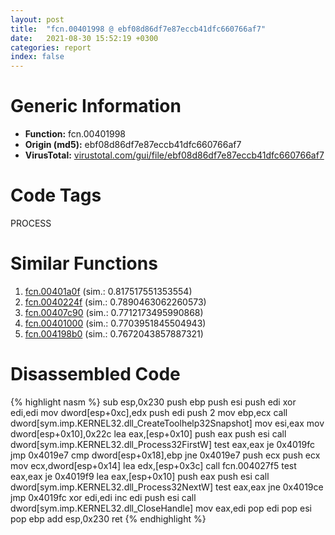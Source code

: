 ```yaml
---
layout: post
title:  "fcn.00401998 @ ebf08d86df7e87eccb41dfc660766af7"
date:   2021-08-30 15:52:19 +0300
categories: report
index: false
---
```


# Generic Information
- **Function:** fcn.00401998
- **Origin (md5):** ebf08d86df7e87eccb41dfc660766af7
- **VirusTotal:** [virustotal.com/gui/file/ebf08d86df7e87eccb41dfc660766af7][virustotal_ref]

# Code Tags
<span class="tag" id="PROCESS">PROCESS</span>


# Similar Functions

1. [fcn.00401a0f][similar_1_ref] (sim.: 0.817517551353554)
2. [fcn.0040224f][similar_2_ref] (sim.: 0.7890463062260573)
3. [fcn.00407c90][similar_3_ref] (sim.: 0.7712173495990868)
4. [fcn.00401000][similar_4_ref] (sim.: 0.7703951845504943)
5. [fcn.004198b0][similar_5_ref] (sim.: 0.7672043857887321)


# Disassembled Code

{% highlight nasm %}
sub esp,0x230
push ebp
push esi
push edi
xor edi,edi
mov dword[esp+0xc],edx
push edi
push 2
mov ebp,ecx
call dword[sym.imp.KERNEL32.dll_CreateToolhelp32Snapshot]
mov esi,eax
mov dword[esp+0x10],0x22c
lea eax,[esp+0x10]
push eax
push esi
call dword[sym.imp.KERNEL32.dll_Process32FirstW]
test eax,eax
je 0x4019fc
jmp 0x4019e7
cmp dword[esp+0x18],ebp
jne 0x4019e7
push ecx
push ecx
mov ecx,dword[esp+0x14]
lea edx,[esp+0x3c]
call fcn.004027f5
test eax,eax
je 0x4019f9
lea eax,[esp+0x10]
push eax
push esi
call dword[sym.imp.KERNEL32.dll_Process32NextW]
test eax,eax
jne 0x4019ce
jmp 0x4019fc
xor edi,edi
inc edi
push esi
call dword[sym.imp.KERNEL32.dll_CloseHandle]
mov eax,edi
pop edi
pop esi
pop ebp
add esp,0x230
ret 
{% endhighlight %}


[similar_1_ref]: /report/fcn.00401a0f@ebf08d86df7e87eccb41dfc660766af7
[similar_2_ref]: /report/fcn.0040224f@ebf08d86df7e87eccb41dfc660766af7
[similar_3_ref]: /report/fcn.00407c90@0403abd1e9e066fc89cddd5736647282
[similar_4_ref]: /report/fcn.00401000@ebf08d86df7e87eccb41dfc660766af7
[similar_5_ref]: /report/fcn.004198b0@1160595edb203a63cb2ca3ce2ff04f47
[virustotal_ref]: https://www.virustotal.com/gui/file/ebf08d86df7e87eccb41dfc660766af7